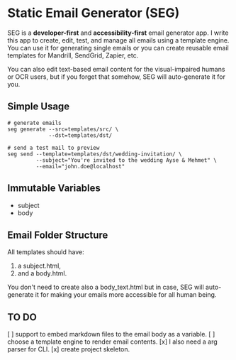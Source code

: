 # Static Email Generator (SEG)

SEG is a **developer-first** and **accessibility-first** email generator app. I
write this app to create, edit, test, and manage all emails using a template
engine. You can use it for generating single emails or you can create reusable
email templates for Mandrill, SendGrid, Zapier, etc.

You can also edit text-based email content for the visual-impaired humans or OCR
users, but if you forget that somehow, SEG will auto-generate it for you.

## Simple Usage

```
# generate emails
seg generate --src=templates/src/ \
             --dst=templates/dst/

# send a test mail to preview
seg send --template=templates/dst/wedding-invitation/ \
         --subject="You're invited to the wedding Ayse & Mehmet" \
         --email="john.doe@localhost"
```

## Immutable Variables

- subject
- body

## Email Folder Structure

All templates should have:

1. a subject.html,
2. and a body.html.

You don't need to create also a body_text.html but in case, SEG will
auto-generate it for making your emails more accessible for all human being.

## TO DO

[ ] support to embed markdown files to the email body as a variable.
[ ] choose a template engine to render email contents.
[x] I also need a arg parser for CLI.
[x] create project skeleton.

